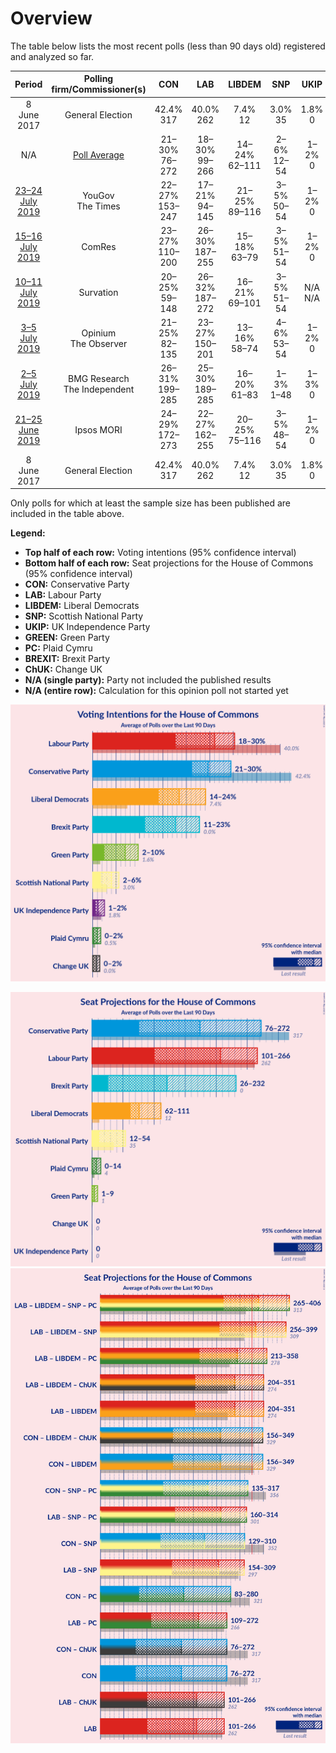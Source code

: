 # Overview

The table below lists the most recent polls (less than 90 days old) registered and analyzed so far.

| Period     | Polling firm/Commissioner(s) | CON | LAB | LIBDEM | SNP | UKIP | GREEN | PC | BREXIT | ChUK |
|:----------:|:----------------------------:|:--:|:--:|:--:|:--:|:--:|:--:|:--:|:--:|:--:|
| 8 June 2017 | General Election | 42.4% <br> 317 | 40.0% <br> 262 | 7.4% <br> 12 | 3.0% <br> 35 | 1.8% <br> 0 | 1.6% <br> 1 | 0.5% <br> 4 | 0.0% <br> 0 | 0.0% <br> 0 |
| N/A | [Poll Average](average.html) | 21–30% <br> 76–272 | 18–30% <br> 99–266 | 14–24% <br> 62–111 | 2–6% <br> 12–54 | 1–2% <br> 0 | 2–10% <br> 1–8 | 0–2% <br> 0–14 | 11–23% <br> 26–232 | 0–2% <br> 0 |
| [23–24 July 2019](2019-07-24-YouGov.html) | YouGov <br> The Times | 22–27% <br> 153–247 | 17–21% <br> 94–145 | 21–25% <br> 89–116 | 3–5% <br> 50–54 | 1–2% <br> 0 | 8–10% <br> 4–9 | 1–2% <br> 4–15 | 15–18% <br> 103–181 | 0–1% <br> 0 |
| [15–16 July 2019](2019-07-16-ComRes.html) | ComRes | 23–27% <br> 110–200 | 26–30% <br> 187–255 | 15–18% <br> 63–79 | 3–5% <br> 51–54 | 1–2% <br> 0 | 4–6% <br> 2–3 | 0–1% <br> 0–4 | 17–20% <br> 89–180 | 1–2% <br> 0 |
| [10–11 July 2019](2019-07-11-Survation.html) | Survation | 20–25% <br> 59–148 | 26–32% <br> 187–272 | 16–21% <br> 69–101 | 3–5% <br> 51–54 | N/A <br> N/A | 2–4% <br> 1–2 | 1–2% <br> 3–14 | 17–22% <br> 104–211 | N/A <br> N/A |
| [3–5 July 2019](2019-07-05-Opinium.html) | Opinium <br> The Observer | 21–25% <br> 82–135 | 23–27% <br> 150–201 | 13–16% <br> 58–74 | 4–6% <br> 53–54 | 1–2% <br> 0 | 7–9% <br> 3–6 | 1–2% <br> 4–12 | 20–24% <br> 179–251 | 1–2% <br> 0 |
| [2–5 July 2019](2019-07-05-BMGResearch.html) | BMG Research <br> The Independent | 26–31% <br> 199–285 | 25–30% <br> 189–285 | 16–20% <br> 61–83 | 1–3% <br> 1–48 | 1–3% <br> 0 | 5–7% <br> 2–5 | 1–2% <br> 3–11 | 12–16% <br> 27–76 | 1–2% <br> 0 |
| [21–25 June 2019](2019-06-25-IpsosMORI.html) | Ipsos MORI | 24–29% <br> 172–273 | 22–27% <br> 162–255 | 20–25% <br> 75–116 | 3–5% <br> 48–54 | 1–2% <br> 0 | 7–10% <br> 4–8 | 1–2% <br> 4–16 | 10–14% <br> 19–66 | 0–1% <br> 0 |
| 8 June 2017 | General Election | 42.4% <br> 317 | 40.0% <br> 262 | 7.4% <br> 12 | 3.0% <br> 35 | 1.8% <br> 0 | 1.6% <br> 1 | 0.5% <br> 4 | 0.0% <br> 0 | 0.0% <br> 0 |

Only polls for which at least the sample size has been published are included in the table above.

**Legend:**
+ **Top half of each row:** Voting intentions (95% confidence interval)
+ **Bottom half of each row:** Seat projections for the House of Commons (95% confidence interval)
+ **CON:** Conservative Party
+ **LAB:** Labour Party
+ **LIBDEM:** Liberal Democrats
+ **SNP:** Scottish National Party
+ **UKIP:** UK Independence Party
+ **GREEN:** Green Party
+ **PC:** Plaid Cymru
+ **BREXIT:** Brexit Party
+ **ChUK:** Change UK
+ **N/A (single party):** Party not included the published results
+ **N/A (entire row):** Calculation for this opinion poll not started yet


![Graph with voting intentions not yet produced](average.png "Voting Intentions")

![Graph with seats not yet produced](average-seats.png "Seats")
![Graph with coalitions seats not yet produced](average-coalitions-seats.png "Coalitions Seats")
